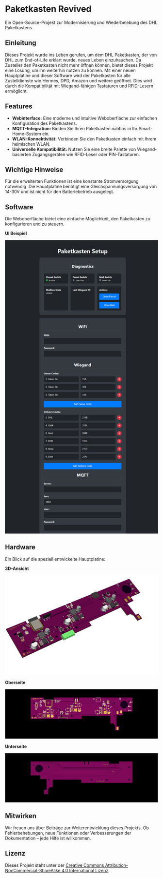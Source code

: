 # Paketkasten Revived

Ein Open-Source-Projekt zur Modernisierung und Wiederbelebung des DHL Paketkastens.

## Einleitung

Dieses Projekt wurde ins Leben gerufen, um dem DHL Paketkasten, der von DHL zum End-of-Life erklärt wurde, neues Leben einzuhauchen. Da Zusteller den Paketkasten nicht mehr öffnen können, bietet dieses Projekt eine Lösung, um ihn weiterhin nutzen zu können. Mit einer neuen Hauptplatine und dieser Software wird der Paketkasten für alle Zustelldienste wie Hermes, DPD, Amazon und weitere geöffnet. Dies wird durch die Kompatibilität mit Wiegand-fähigen Tastaturen und RFID-Lesern ermöglicht.

## Features

*   **Webinterface:** Eine moderne und intuitive Weboberfläche zur einfachen Konfiguration des Paketkastens.
*   **MQTT-Integration:** Binden Sie Ihren Paketkasten nahtlos in Ihr Smart-Home-System ein.
*   **WLAN-Konnektivität:** Verbinden Sie den Paketkasten einfach mit Ihrem heimischen WLAN.
*   **Universelle Kompatibilität:** Nutzen Sie eine breite Palette von Wiegand-basierten Zugangsgeräten wie RFID-Leser oder PIN-Tastaturen.

## Wichtige Hinweise

Für die erweiterten Funktionen ist eine konstante Stromversorgung notwendig. Die Hauptplatine benötigt eine Gleichspannungsversorgung von 14-30V und ist nicht für den Batteriebetrieb ausgelegt.

## Software

Die Weboberfläche bietet eine einfache Möglichkeit, den Paketkasten zu konfigurieren und zu steuern.

**UI Beispiel**

![UI Beispiel](doc/images/UI_Sample.png)

## Hardware

Ein Blick auf die speziell entwickelte Hauptplatine:

**3D-Ansicht**

![PCB 3D-Ansicht](doc/images/PCB_3D_rev2.png)

**Oberseite**

![PCB Oberseite](doc/images/PCB_TOP_rev2.png)

**Unterseite**

![PCB Unterseite](doc/images/PCB_BOTTOM_rev2.png)

## Mitwirken

Wir freuen uns über Beiträge zur Weiterentwicklung dieses Projekts. Ob Fehlerbehebungen, neue Funktionen oder Verbesserungen der Dokumentation – jede Hilfe ist willkommen.

## Lizenz

Dieses Projekt steht unter der [Creative Commons Attribution-NonCommercial-ShareAlike 4.0 International Lizenz](https://creativecommons.org/licenses/by-nc-sa/4.0/).